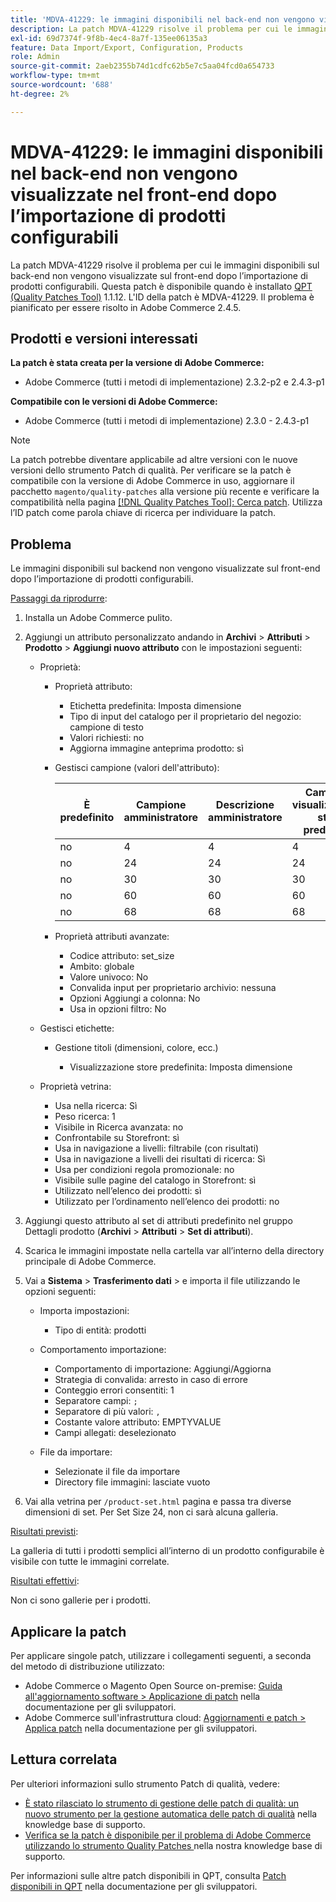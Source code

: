 ```yaml
---
title: 'MDVA-41229: le immagini disponibili nel back-end non vengono visualizzate nel front-end dopo l’importazione di prodotti configurabili'
description: La patch MDVA-41229 risolve il problema per cui le immagini disponibili sul back-end non vengono visualizzate sul front-end dopo l’importazione di prodotti configurabili. Questa patch è disponibile quando è installato [Quality Patches Tool (QPT)](/help/announcements/adobe-commerce-announcements/magento-quality-patches-released-new-tool-to-self-serve-quality-patches.md) 1.1.12. L'ID della patch è MDVA-41229. Il problema è pianificato per essere risolto in Adobe Commerce 2.4.5.
exl-id: 69d7374f-9f8b-4ec4-8a7f-135ee06135a3
feature: Data Import/Export, Configuration, Products
role: Admin
source-git-commit: 2aeb2355b74d1cdfc62b5e7c5aa04fcd0a654733
workflow-type: tm+mt
source-wordcount: '688'
ht-degree: 2%

---
```


# MDVA-41229: le immagini disponibili nel back-end non vengono visualizzate nel front-end dopo l’importazione di prodotti configurabili

La patch MDVA-41229 risolve il problema per cui le immagini disponibili sul back-end non vengono visualizzate sul front-end dopo l’importazione di prodotti configurabili. Questa patch è disponibile quando è installato [QPT (Quality Patches Tool)](/help/announcements/adobe-commerce-announcements/magento-quality-patches-released-new-tool-to-self-serve-quality-patches.md) 1.1.12. L&#39;ID della patch è MDVA-41229. Il problema è pianificato per essere risolto in Adobe Commerce 2.4.5.

## Prodotti e versioni interessati

**La patch è stata creata per la versione di Adobe Commerce:**

* Adobe Commerce (tutti i metodi di implementazione) 2.3.2-p2 e 2.4.3-p1

**Compatibile con le versioni di Adobe Commerce:**

* Adobe Commerce (tutti i metodi di implementazione) 2.3.0 - 2.4.3-p1

>[!NOTE]
>
>La patch potrebbe diventare applicabile ad altre versioni con le nuove versioni dello strumento Patch di qualità. Per verificare se la patch è compatibile con la versione di Adobe Commerce in uso, aggiornare il pacchetto `magento/quality-patches` alla versione più recente e verificare la compatibilità nella pagina [[!DNL Quality Patches Tool]: Cerca patch](https://experienceleague.adobe.com/tools/commerce-quality-patches/index.html). Utilizza l’ID patch come parola chiave di ricerca per individuare la patch.

## Problema

Le immagini disponibili sul backend non vengono visualizzate sul front-end dopo l’importazione di prodotti configurabili.

<u>Passaggi da riprodurre</u>:

1. Installa un Adobe Commerce pulito.
1. Aggiungi un attributo personalizzato andando in **Archivi** > **Attributi** > **Prodotto** > **Aggiungi nuovo attributo** con le impostazioni seguenti:

   * Proprietà:
      * Proprietà attributo:

         * Etichetta predefinita: Imposta dimensione
         * Tipo di input del catalogo per il proprietario del negozio: campione di testo
         * Valori richiesti: no
         * Aggiorna immagine anteprima prodotto: sì

      * Gestisci campione (valori dell&#39;attributo):

        | È predefinito | Campione amministratore | Descrizione amministratore | Campione visualizzazione store predefinito | Descrizione predefinita vista store |
        |---|---|---|---|---|
        | no | 4 | 4 | 4 | 4 |
        | no | 24 | 24 | 24 | 24 |
        | no | 30 | 30 | 30 | 30 |
        | no | 60 | 60 | 60 | 60 |
        | no | 68 | 68 | 68 | 68 |

      * Proprietà attributi avanzate:

         * Codice attributo: set_size
         * Ambito: globale
         * Valore univoco: No
         * Convalida input per proprietario archivio: nessuna
         * Opzioni Aggiungi a colonna: No
         * Usa in opzioni filtro: No

   * Gestisci etichette:

      * Gestione titoli (dimensioni, colore, ecc.)

         * Visualizzazione store predefinita: Imposta dimensione

   * Proprietà vetrina:

      * Usa nella ricerca: Sì
      * Peso ricerca: 1
      * Visibile in Ricerca avanzata: no
      * Confrontabile su Storefront: sì
      * Usa in navigazione a livelli: filtrabile (con risultati)
      * Usa in navigazione a livelli dei risultati di ricerca: Sì
      * Usa per condizioni regola promozionale: no
      * Visibile sulle pagine del catalogo in Storefront: sì
      * Utilizzato nell’elenco dei prodotti: sì
      * Utilizzato per l’ordinamento nell’elenco dei prodotti: no

1. Aggiungi questo attributo al set di attributi predefinito nel gruppo Dettagli prodotto (**Archivi** > **Attributi** > **Set di attributi**).
1. Scarica le immagini impostate nella cartella var all’interno della directory principale di Adobe Commerce.
1. Vai a **Sistema** > **Trasferimento dati** > e importa il file utilizzando le opzioni seguenti:

   * Importa impostazioni:

      * Tipo di entità: prodotti

   * Comportamento importazione:

      * Comportamento di importazione: Aggiungi/Aggiorna
      * Strategia di convalida: arresto in caso di errore
      * Conteggio errori consentiti: 1
      * Separatore campi: `;`
      * Separatore di più valori: `,`
      * Costante valore attributo: EMPTYVALUE
      * Campi allegati: deselezionato

   * File da importare:

      * Selezionate il file da importare
      * Directory file immagini: lasciate vuoto

1. Vai alla vetrina per `/product-set.html` pagina e passa tra diverse dimensioni di set. Per Set Size 24, non ci sarà alcuna galleria.

<u>Risultati previsti</u>:

La galleria di tutti i prodotti semplici all’interno di un prodotto configurabile è visibile con tutte le immagini correlate.

<u>Risultati effettivi</u>:

Non ci sono gallerie per i prodotti.

## Applicare la patch

Per applicare singole patch, utilizzare i collegamenti seguenti, a seconda del metodo di distribuzione utilizzato:

* Adobe Commerce o Magento Open Source on-premise: [Guida all&#39;aggiornamento software > Applicazione di patch](https://experienceleague.adobe.com/en/docs/commerce-operations/tools/quality-patches-tool/usage) nella documentazione per gli sviluppatori.
* Adobe Commerce sull&#39;infrastruttura cloud: [Aggiornamenti e patch > Applica patch](https://experienceleague.adobe.com/en/docs/commerce-cloud-service/user-guide/develop/upgrade/apply-patches) nella documentazione per gli sviluppatori.

## Lettura correlata

Per ulteriori informazioni sullo strumento Patch di qualità, vedere:

* [È stato rilasciato lo strumento di gestione delle patch di qualità: un nuovo strumento per la gestione automatica delle patch di qualità](/help/announcements/adobe-commerce-announcements/magento-quality-patches-released-new-tool-to-self-serve-quality-patches.md) nella knowledge base di supporto.
* [Verifica se la patch è disponibile per il problema di Adobe Commerce utilizzando lo strumento Quality Patches ](/help/support-tools/patches-available-in-qpt-tool/check-patch-for-magento-issue-with-magento-quality-patches.md) nella nostra knowledge base di supporto.

Per informazioni sulle altre patch disponibili in QPT, consulta [Patch disponibili in QPT](https://experienceleague.adobe.com/tools/commerce-quality-patches/index.html) nella documentazione per gli sviluppatori.
